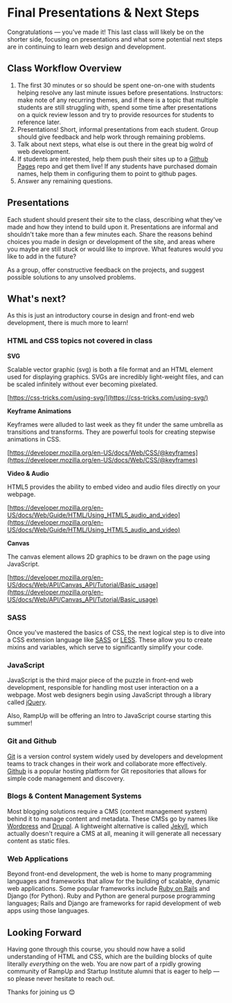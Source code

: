 # Final Presentations & Next Steps

Congratulations — you've made it! This last class will likely be on the shorter side, focusing on presentations and what some potential next steps are in continuing to learn web design and development.

## Class Workflow Overview

1. The first 30 minutes or so should be spent one-on-one with students helping resolve any last minute issues before presentations. Instructors: make note of any recurring themes, and if there is a topic that multiple students are still struggling with, spend some time after presentations on a quick review lesson and try to provide resources for students to reference later.
2. Presentations! Short, informal presentations from each student. Group should give feedback and help work through remaining problems.
3. Talk about next steps, what else is out there in the great big wolrd of web development.
4. If students are interested, help them push their sites up to a [Github Pages](https://pages.github.com/) repo and get them live! If any students have purchased domain names, help them in configuring them to point to github pages.
5. Answer any remaining questions.

## Presentations

Each student should present their site to the class, describing what they've made and how they intend to build upon it. Presentations are informal and shouldn't take more than a few minutes each. Share the reasons behind choices you made in design or development of the site, and areas where you maybe are still stuck or would like to improve. What features would you like to add in the future?

As a group, offer constructive feedback on the projects, and suggest possible solutions to any unsolved problems.

## What's next?

As this is just an introductory course in design and front-end web development, there is much more to learn!

### HTML and CSS topics not covered in class

**SVG**

Scalable vector graphic (svg) is both a file format and an HTML element used for displaying graphics. SVGs are incredibly light-weight files, and can be scaled infinitely without ever becoming pixelated. 

[https://css-tricks.com/using-svg/](https://css-tricks.com/using-svg/)

**Keyframe Animations**

Keyframes were alluded to last week as they fit under the same umbrella as transitions and transforms. They are powerful tools for creating stepwise animations in CSS.

[https://developer.mozilla.org/en-US/docs/Web/CSS/@keyframes](https://developer.mozilla.org/en-US/docs/Web/CSS/@keyframes)

**Video & Audio**

HTML5 provides the ability to embed video and audio files directly on your webpage.

[https://developer.mozilla.org/en-US/docs/Web/Guide/HTML/Using_HTML5_audio_and_video](https://developer.mozilla.org/en-US/docs/Web/Guide/HTML/Using_HTML5_audio_and_video)

**Canvas**

The canvas element allows 2D graphics to be drawn on the page using JavaScript.

[https://developer.mozilla.org/en-US/docs/Web/API/Canvas_API/Tutorial/Basic_usage](https://developer.mozilla.org/en-US/docs/Web/API/Canvas_API/Tutorial/Basic_usage)

### SASS

Once you've mastered the basics of CSS, the next logical step is to dive into a CSS extension language like [SASS](http://sass-lang.com/) or [LESS](http://lesscss.org/). These allow you to create mixins and variables, which serve to significantly simplify your code. 

### JavaScript

JavaScript is the third major piece of the puzzle in front-end web development, responsible for handling most user interaction on a a webpage. Most web designers begin using JavaScript through a library called [jQuery](https://jquery.com/).

Also, RampUp will be offering an Intro to JavaScript course starting this summer!

### Git and Github

[Git](http://git-scm.com/) is a version control system widely used by developers and development teams to track changes in their work and collaborate more effectively. [Github](https://github.com/) is a popular hosting platform for Git repositories that allows for simple code management and discovery.

### Blogs & Content Management Systems

Most blogging solutions require a CMS (content management system) behind it to manage content and metadata. These CMSs go by names like [Wordpress](https://wordpress.org/) and [Drupal](https://www.drupal.org/). A lightweight alternative is called [Jekyll](http://jekyllrb.com/), which actually doesn't require a CMS at all, meaning it will generate all necessary content as static files.

### Web Applications

Beyond front-end development, the web is home to many programming languages and frameworks that allow for the building of scalable, dynamic web applications. Some popular frameworks include [Ruby on Rails](http://rubyonrails.org/) and Django (for Python). Ruby and Python are general purpose programming languages; Rails and Django are frameworks for rapid development of web apps using those languages.

## Looking Forward

Having gone through this course, you should now have a solid understanding of HTML and CSS, which are the building blocks of quite literally _everything_ on the web. You are now part of a rpidly growing community of RampUp and Startup Institute alumni that is eager to help — so please never hesitate to reach out.

Thanks for joining us 😊
